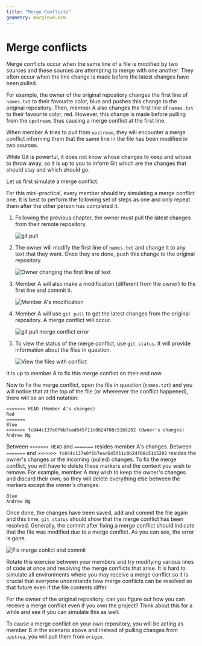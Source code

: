 ```yaml
---
title: "Merge Conflicts"
geometry: margin=0.5cm
---
```


# Merge conflicts

Merge conflicts occur when the same line of a file is modified by two sources and these sources are attempting to merge with one another. They often occur when the line change is made before the latest changes have been pulled.

For example, the owner of the original repository changes the first line of `names.txt` to their favourite color, blue and pushes this change to the original repository. Then, member A also changes the first line of `names.txt` to their favourite color, red. However, this change is made before pulling from the `upstream`, thus causing a merge conflict at the first line.

When member A tries to pull from `upstream`, they will encounter a merge conflict informing them that the same line in the file has been modified in two sources.

While Git is powerful, it does not know whose changes to keep and whose to throw away, so it is up to you to inform Git which are the changes that should stay and which should go.

Let us first simulate a merge conflict.

For this mini-practical, every member should try simulating a merge conflict one. It is best to perform the following set of steps as one and only repeat them after the other person has completed it.

1. Following the previous chapter, the owner must pull the latest changes from their remote repository.

    ![git pull](./res/owner-pull.png)

2. The owner will modify the first line of `names.txt` and change it to any text that they want. Once they are done, push this change to the original repository.

    ![Owner changing the first line of text](./res/owner-change.png)

3. Member A will also make a modification (different from the owner) to the first line and commit it.

    ![Member A's modification](./res/member-change.png)

4. Member A will use `git pull` to get the latest changes from the original repository. A merge conflict will occur.

    ![git pull merge conflict error](./res/merge-conflict-warning.png)

5. To view the status of the merge conflict, use `git status`. It will provide information about the files in question.

    ![View the files with conflict](./res/gst.png)

It is up to member A to fix this merge conflict on their end now.

Now to fix the merge conflict, open the file in question (`names.txt`) and you will notice that at the top of the file (or whereever the conflict happened), there will be an odd notation:

```
<<<<<<< HEAD (Member A's changes)
Red
=======
Blue
>>>>>>> fc844c137e0f6b7ead645f11c0b24f08c51b5202 (Owner's changes)
Andrew Ng
```

Between `<<<<<<< HEAD` and `=======` resides member A's changes. Between `=======` and `>>>>>>> fc844c137e0f6b7ead645f11c0b24f08c51b5202` resides the owner's changes or the incoming (pulled) changes. To fix the merge conflict, you will have to delete these markers and the content you wish to remove. For example, member A may wish to keep the owner's changes and discard their own, so they will delete everything else between the markers except the owner's changes.

```
Blue
Andrew Ng
```

Once done, the changes have been saved, add and commit the file again and this time, `git status` should show that the merge conflict has been resolved. Generally, the commit after fixing a merge conflict should indicate that the file was modified due to a merge conflict. As you can see, the error is gone.

![Fix merge conlict and commit](./res/fix-mc.png)

Rotate this exercise between your members and try modifying various lines of code at once and resolving the merge conflicts that arise. It is hard to simulate all environments where you may receive a merge conflict so it is crucial that everyone understands how merge conflicts can be resolved so that future even if the file contents differ.

For the owner of the original repository, can you figure out how you can receive a merge conflict even if you own the project? Think about this for a while and see if you can simulate this as well.

To cause a merge conflict on your own repository, you will be acting as member B in the scenario above and instead of pulling changes from `upstrea`, you will pull them from `origin`.

